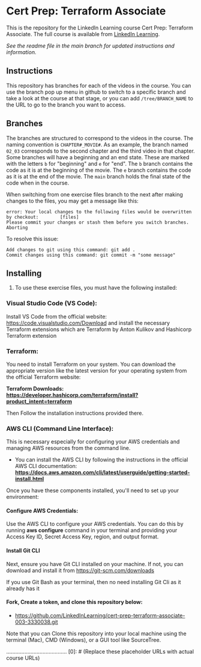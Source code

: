 # Cert Prep: Terraform Associate
This is the repository for the LinkedIn Learning course Cert Prep: Terraform Associate. The full course is available from [LinkedIn Learning][lil-course-url].

_See the readme file in the main branch for updated instructions and information._
## Instructions
This repository has branches for each of the videos in the course. You can use the branch pop up menu in github to switch to a specific branch and take a look at the course at that stage, or you can add `/tree/BRANCH_NAME` to the URL to go to the branch you want to access.

## Branches
The branches are structured to correspond to the videos in the course. The naming convention is `CHAPTER#_MOVIE#`. As an example, the branch named `02_03` corresponds to the second chapter and the third video in that chapter. 
Some branches will have a beginning and an end state. These are marked with the letters `b` for "beginning" and `e` for "end". The `b` branch contains the code as it is at the beginning of the movie. The `e` branch contains the code as it is at the end of the movie. The `main` branch holds the final state of the code when in the course.

When switching from one exercise files branch to the next after making changes to the files, you may get a message like this:

    error: Your local changes to the following files would be overwritten by checkout:        [files]
    Please commit your changes or stash them before you switch branches.
    Aborting

To resolve this issue:
	
    Add changes to git using this command: git add .
	Commit changes using this command: git commit -m "some message"

## Installing
1. To use these exercise files, you must have the following installed:

### Visual Studio Code (VS Code): 

Install VS Code from the official website: https://code.visualstudio.com/Download and install the necessary Terraform extensions which are Terraform by Anton Kulikov and Hashicorp Terraform extension


### Terraform: 

You need to install Terraform on your system. You can download the appropriate version like the latest version for your operating system from the official Terraform website:

**Terraform Downloads: https://developer.hashicorp.com/terraform/install?product_intent=terraform**

 Then Follow the installation instructions provided there.


### AWS CLI (Command Line Interface): 

This is necessary especially for configuring your AWS credentials and managing AWS resources from the command line. 

* You can install the AWS CLI by following the instructions in the official AWS CLI documentation: **https://docs.aws.amazon.com/cli/latest/userguide/getting-started-install.html**


Once you have these components installed, you'll need to set up your environment:

#### Configure AWS Credentials: 

Use the AWS CLI to configure your AWS credentials. You can do this by running **aws configure** command in your terminal and providing your Access Key ID, Secret Access Key, region, and output format.

#### Install Git CLI 
Next, ensure you have Git CLI installed on your machine. If not, you can download and install it from https://git-scm.com/downloads

If you use Git Bash as your terminal, then no need installing Git Cli as it already has it

#### Fork, Create a token, and clone this repository below:
* https://github.com/LinkedInLearning/cert-prep-terraform-associate-003-3330038.git

Note that you can Clone this repository into your local machine using the terminal (Mac), CMD (Windows), or a GUI tool like SourceTree.


........................................
[0]: # (Replace these placeholder URLs with actual course URLs)

[lil-course-url]: https://www.linkedin.com/learning/
[lil-thumbnail-url]: http://

